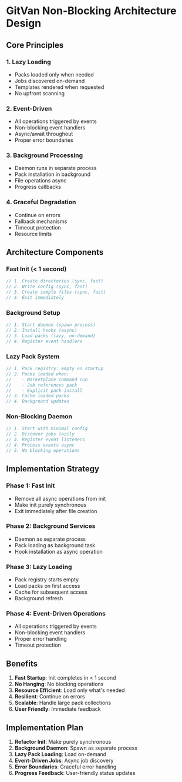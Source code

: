 # GitVan Non-Blocking Architecture Design

## Core Principles

### 1. **Lazy Loading**
- Packs loaded only when needed
- Jobs discovered on-demand
- Templates rendered when requested
- No upfront scanning

### 2. **Event-Driven**
- All operations triggered by events
- Non-blocking event handlers
- Async/await throughout
- Proper error boundaries

### 3. **Background Processing**
- Daemon runs in separate process
- Pack installation in background
- File operations async
- Progress callbacks

### 4. **Graceful Degradation**
- Continue on errors
- Fallback mechanisms
- Timeout protection
- Resource limits

## Architecture Components

### Fast Init (< 1 second)
```javascript
// 1. Create directories (sync, fast)
// 2. Write config (sync, fast)  
// 3. Create sample files (sync, fast)
// 4. Exit immediately
```

### Background Setup
```javascript
// 1. Start daemon (spawn process)
// 2. Install hooks (async)
// 3. Load packs (lazy, on-demand)
// 4. Register event handlers
```

### Lazy Pack System
```javascript
// 1. Pack registry: empty on startup
// 2. Packs loaded when:
//    - Marketplace command run
//    - Job references pack
//    - Explicit pack install
// 3. Cache loaded packs
// 4. Background updates
```

### Non-Blocking Daemon
```javascript
// 1. Start with minimal config
// 2. Discover jobs lazily
// 3. Register event listeners
// 4. Process events async
// 5. No blocking operations
```

## Implementation Strategy

### Phase 1: Fast Init
- Remove all async operations from init
- Make init purely synchronous
- Exit immediately after file creation

### Phase 2: Background Services
- Daemon as separate process
- Pack loading as background task
- Hook installation as async operation

### Phase 3: Lazy Loading
- Pack registry starts empty
- Load packs on first access
- Cache for subsequent access
- Background refresh

### Phase 4: Event-Driven Operations
- All operations triggered by events
- Non-blocking event handlers
- Proper error handling
- Timeout protection

## Benefits

1. **Fast Startup**: Init completes in < 1 second
2. **No Hanging**: No blocking operations
3. **Resource Efficient**: Load only what's needed
4. **Resilient**: Continue on errors
5. **Scalable**: Handle large pack collections
6. **User Friendly**: Immediate feedback

## Implementation Plan

1. **Refactor Init**: Make purely synchronous
2. **Background Daemon**: Spawn as separate process
3. **Lazy Pack Loading**: Load on-demand
4. **Event-Driven Jobs**: Async job discovery
5. **Error Boundaries**: Graceful error handling
6. **Progress Feedback**: User-friendly status updates
